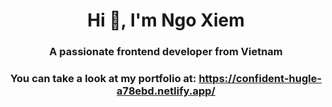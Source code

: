<h1 align="center">Hi 👋, I'm Ngo Xiem</h1>
<h3 align="center">A passionate frontend developer from Vietnam</h3>
<h3 align="center">You can take a look at my portfolio at: <a href="https://confident-hugle-a78ebd.netlify.app/">https://confident-hugle-a78ebd.netlify.app/</a></h3>

